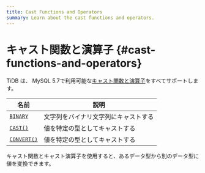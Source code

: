 ```yaml
---
title: Cast Functions and Operators
summary: Learn about the cast functions and operators.
---
```


# キャスト関数と演算子 {#cast-functions-and-operators}

TiDB は、 MySQL 5.7で利用可能な[キャスト関数と演算子](https://dev.mysql.com/doc/refman/5.7/en/cast-functions.html)をすべてサポートします。

| 名前                                                                                          | 説明                 |
| ------------------------------------------------------------------------------------------- | ------------------ |
| [`BINARY`](https://dev.mysql.com/doc/refman/5.7/en/cast-functions.html#operator_binary)     | 文字列をバイナリ文字列にキャストする |
| [`CAST()`](https://dev.mysql.com/doc/refman/5.7/en/cast-functions.html#function_cast)       | 値を特定の型としてキャストする    |
| [`CONVERT()`](https://dev.mysql.com/doc/refman/5.7/en/cast-functions.html#function_convert) | 値を特定の型としてキャストする    |

キャスト関数とキャスト演算子を使用すると、あるデータ型から別のデータ型に値を変換できます。
